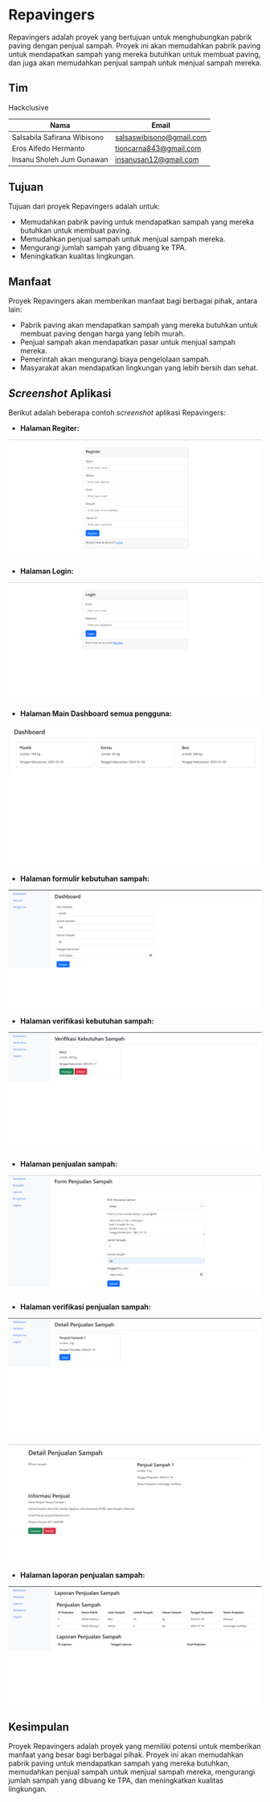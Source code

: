 # Repavingers

Repavingers adalah proyek yang bertujuan untuk menghubungkan pabrik paving dengan penjual sampah. Proyek ini akan memudahkan pabrik paving untuk mendapatkan sampah yang mereka butuhkan untuk membuat paving, dan juga akan memudahkan penjual sampah untuk menjual sampah mereka.

## Tim

Hackclusive

| Nama | Email |
|---|---|
| Salsabila Safirana Wibisono | salsaswibisono@gmail.com |
| Eros Alfedo Hermanto | tioncarna843@gmail.com |
| Insanu Sholeh Jum Gunawan | insanusan12@gmail.com |

## Tujuan

Tujuan dari proyek Repavingers adalah untuk:

* Memudahkan pabrik paving untuk mendapatkan sampah yang mereka butuhkan untuk membuat paving.
* Memudahkan penjual sampah untuk menjual sampah mereka.
* Mengurangi jumlah sampah yang dibuang ke TPA.
* Meningkatkan kualitas lingkungan.

## Manfaat

Proyek Repavingers akan memberikan manfaat bagi berbagai pihak, antara lain:

* Pabrik paving akan mendapatkan sampah yang mereka butuhkan untuk membuat paving dengan harga yang lebih murah.
* Penjual sampah akan mendapatkan pasar untuk menjual sampah mereka.
* Pemerintah akan mengurangi biaya pengelolaan sampah.
* Masyarakat akan mendapatkan lingkungan yang lebih bersih dan sehat.


## _Screenshot_ Aplikasi

Berikut adalah beberapa contoh _screenshot_ aplikasi Repavingers:

* **Halaman Regiter:**

![alt text](https://github.com/er0s0re/Repavingers/blob/main/Register.png?raw=true)

  * **Halaman Login:**

![alt text](https://github.com/er0s0re/Repavingers/blob/main/Login.png?raw=true)

* **Halaman Main Dashboard semua pengguna:**

![alt text](https://github.com/er0s0re/Repavingers/blob/main/main%20dashboard.png?raw=true)

* **Halaman formulir kebutuhan sampah:**

![alt text](https://github.com/er0s0re/Repavingers/blob/main/Kebutuhan%20sampah.png?raw=true)

* **Halaman verifikasi kebutuhan sampah:**

![alt text](https://github.com/er0s0re/Repavingers/blob/main/verifikasi%20kebutuhan%20sampah.png?raw=true)

* **Halaman penjualan sampah:**

![alt text](https://github.com/er0s0re/Repavingers/blob/main/form_penjualan.png?raw=true)

* **Halaman verifikasi penjualan sampah:**

![alt text](https://github.com/er0s0re/Repavingers/blob/main/verifikasi%20penjualan%20sampah.png?raw=true)

![alt text](https://github.com/er0s0re/Repavingers/blob/main/verifikasi%20penjualan%20sampah%20detail.png?raw=true)

* **Halaman laporan penjualan sampah:**

![alt text](https://github.com/er0s0re/Repavingers/blob/main/Laporan%20Penjualan%20Sampah.png?raw=true)


## Kesimpulan

Proyek Repavingers adalah proyek yang memiliki potensi untuk memberikan manfaat yang besar bagi berbagai pihak. Proyek ini akan memudahkan pabrik paving untuk mendapatkan sampah yang mereka butuhkan, memudahkan penjual sampah untuk menjual sampah mereka, mengurangi jumlah sampah yang dibuang ke TPA, dan meningkatkan kualitas lingkungan.
